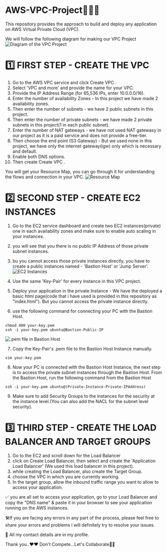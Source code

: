 # AWS-VPC-Project🚀🚀🚀
This repository provides the approach to build and deploy any application on AWS Virtual Private Cloud (VPC).

We will follow the following diagram for making our VPC Project
![Diagram of the VPC Project](https://github.com/user-attachments/assets/2f81739c-2742-4a60-857e-2d0389112c5e)


# 1️⃣	 FIRST STEP - CREATE THE VPC
1. Go to the AWS VPC service and click Create VPC .
2. Select 'VPC and more' and provide the name for your VPC.
3. Provide the IP Address Range (for 65,536 IPs, enter 10.0.0.0/16).
4. Enter the number of availability Zones - In this project we have made 2 availability zones.
5. Then enter the number of subnets - we have 2 public subnets in this project.
6. Then enter the number of private subnets - we have made 2 private subnets in this project(1 in each public subnet).
7. Enter the number of NAT gateways - we have not used NAT gatewasy in our project as it is a paid service and does not provide a free-tier.
8. Then choose the end point (S3 Gateway) - But we used none in this project, we have only the internet gateway(igw) only which is necessary and default.
9. Enable both DNS options.
10. Then create Create VPC .

You will get your Resource Map, you can go through it for understanding the flows and connection in your VPC.
![Resource Map](https://github.com/user-attachments/assets/c98db7d9-afb4-4ad2-a5e4-16e1996a35cd)

# 2️⃣ SECOND STEP - CREATE EC2 INSTANCES
1. Go to the EC2 service dashboard and create two EC2 instances(private) one in each availability zones and make sure to enable auto scaling in your instances.
2. you will see that you there is no public IP Address of those private subnet instances.
3. bu you cannot access those private instances directly, you have to create a public instances named - 'Bastion Host' or 'Jump Server'.![EC2 Instances](https://github.com/user-attachments/assets/2c9fba92-6c4d-468e-ac6b-88f6a4bf9343)

4. Use the same 'Key-Pair' for every instance in this VPC project.
5. Deploy your application in the private Instance - We have the deployed a basic html page(code that i have used is provided in this repository as "index.html").
 But you cannot access the private instance directly.

6.  use the following command for connecting your PC with the Bastion Host.

  <pre><code>chmod 400 your-key.pem
ssh -i your-key.pem ubuntu@Bastion-Public-IP </code></pre>
![.pem file in Bastion Host](https://github.com/user-attachments/assets/33817fff-4323-4690-ad5b-31979f73db20)

7. Copy the Key-Pair's .pem file to the Bastion Host Instance manually.
<pre><code>vim your-key.pem</code></pre> 

8. Now your PC is connected with the Bastion Host Instance, the next step is to access the private subnet instances through the Bastion Host. From the Bastion Host, run the following command from the Bastion Host
   
 <pre><code>ssh -i your-key.pem ubuntu@(Private-Instance-Private-IPAddress) </code></pre>
 
9. Make sure to add Security Groups to the instances for the security at the instance level.(You can also add the NACL for the subnet level security).

# 3️⃣ THIRD STEP - CREATE THE LOAD BALANCER AND TARGET GROUPS
1. Go to the EC2 and scroll down for the Load Balancer
2. click on Create Load Balancer, then select and create the 'Application Load Balancer' (We used this load balancer in this project).
3. while creating the Load Balancer, also create the Target Group.
4. choose the VPC in which you are currently working.
5. In the target group, allow the inbound traffic range you want to allow to access your application.


✅ you are all set to access your application, go to your Load Balancer and copy the "DNS name" & paste it in your browser to see your application running on the AWS instances.

🛠️If you are facing any errors in any part of the process, please feel free to share your errors and problems i will definitely try to resolve your issues.

📧 All my contact details are in my profile.

Thank you..❤️❤️
Don't Compete...Let's Collaborate🤝🤝



